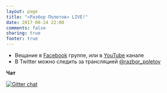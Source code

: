 ```yaml
---
layout: page
title: "«Разбор Полетов» LIVE!"
date: 2017-08-24 22:00
comments: false
sharing: true
footer: true
---
```


* Вещание в [Facebook][1] группе, или в [YouTube][2] канале
* В Twitter можно следить за трансляцией [@razbor_poletov][3]

<audio preload="none">
   <source src="http://shipilev.net:8000/razbor" type="audio/mp3" />
   Your browser does not support the audio tag.
</audio>

**Чат**

[![Gitter chat](https://badges.gitter.im/gitterHQ/gitter.png)](https://gitter.im/razbor-poletov/razbor-poletov.github.com)

[1]: http://facebook.com/razborPoletovPodcast/
[2]: https://www.youtube.com/user/razborpoletovpodcast
[3]: http://twitter.com/razbor_poletov
